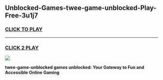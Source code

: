 
## Unblocked-Games-twee-game-unblocked-Play-Free-3u1j7
<h3>
<a href="https://premium76.site?title=twee-game-unblocked&ref=18A1">CLICK TO PLAY</a></h3>
<hr>

<h3>
<a href="https://premium76.site?title=twee-game-unblocked&ref=18A1">CLICK 2 PLAY</a>
  
</h3>

<a href="https://premium76.site?title=twee-game-unblocked&ref=18A1"><img src="https://clearcache.store/games.png"></a>


**twee-game-unblocked games unblocked: Your Gateway to Fun and Accessible Online Gaming**
